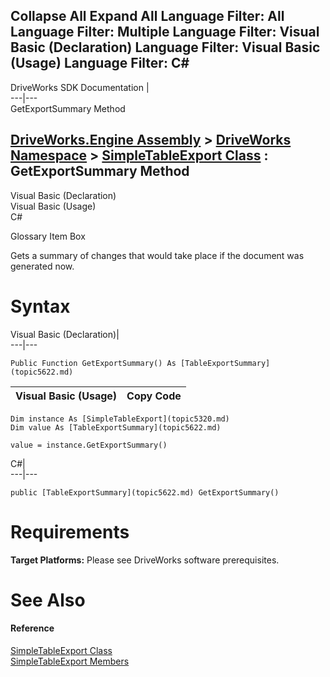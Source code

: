 Collapse All Expand All Language Filter: All  Language Filter: Multiple  Language Filter: Visual Basic (Declaration) Language Filter: Visual Basic (Usage) Language Filter: C#  
---  
DriveWorks SDK Documentation  |   
---|---  
GetExportSummary Method   
  
[DriveWorks.Engine Assembly](topic2156.md) > [DriveWorks Namespace](topic2159.md) > [SimpleTableExport Class](topic5320.md) : GetExportSummary Method  
---  
  
Visual Basic (Declaration)    
Visual Basic (Usage)    
C# 

Glossary Item Box

Gets a summary of changes that would take place if the document was generated now. 

# Syntax

Visual Basic (Declaration)|   
---|---  
      
    
    Public Function GetExportSummary() As [TableExportSummary](topic5622.md)  
  
Visual Basic (Usage)| Copy Code  
---|---  
      
    
    Dim instance As [SimpleTableExport](topic5320.md)
    Dim value As [TableExportSummary](topic5622.md)
     
    value = instance.GetExportSummary()  
  
C#|   
---|---  
      
    
    public [TableExportSummary](topic5622.md) GetExportSummary()  
  
# Requirements

**Target Platforms:** Please see DriveWorks software prerequisites.

# See Also

#### Reference

[SimpleTableExport Class](topic5320.md)   
[SimpleTableExport Members](topic5321.md)


